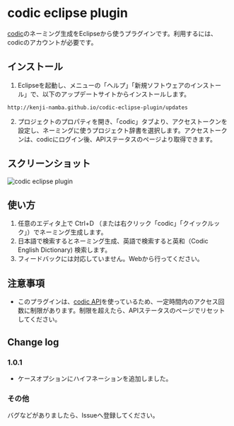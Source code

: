 # codic eclipse plugin

[codic](https://codic.jp/)のネーミング生成をEclipseから使うプラグインです。利用するには、codicのアカウントが必要です。

## インストール
1. Eclipseを起動し、メニューの「ヘルプ」「新規ソフトウェアのインストール」で、以下のアップデートサイトからインストールします。

  `http://kenji-namba.github.io/codic-eclipse-plugin/updates`
  
2. プロジェクトのプロパティを開き、「codic」タブより、アクセストークンを設定し、ネーミングに使うプロジェクト辞書を選択します。アクセストークンは、codicにログイン後、APIステータスのページより取得できます。

## スクリーンショット
![codic eclipse plugin](https://codic.jp/external/github/eclipse_plugins.png)

## 使い方
1. 任意のエディタ上で Ctrl+D （または右クリック「codic」「クイックルック」）でネーミング生成します。
2. 日本語で検索するとネーミング生成、英語で検索すると英和（Codic English Dictionary) 検索します。
4. フィードバックには対応していません。Webから行ってください。

## 注意事項
- このプラグインは、[codic API](https://codic.jp/docs/api)を使っているため、一定時間内のアクセス回数に制限があります。制限を超えたら、APIステータスのページでリセットしてください。

## Change log

### 1.0.1
- ケースオプションにハイフネーションを追加しました。

### その他
バグなどがありましたら、Issueへ登録してください。
